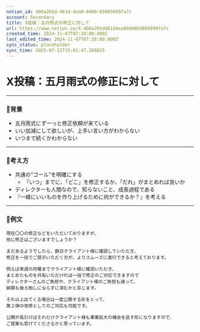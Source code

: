 ```yaml
---
notion_id: 400a265d-461d-4ea0-8488-038050997a7c
account: Secondary
title: X投稿：五月雨式の修正に対して
url: https://www.notion.so/X-400a265d461d4ea08488038050997a7c
created_time: 2024-11-07T07:24:00.000Z
last_edited_time: 2024-11-07T07:28:00.000Z
sync_status: placeholder
sync_time: 2025-07-12T15:01:47.380825
---
```

# X投稿：五月雨式の修正に対して

---
### 🔹背景
- 五月雨式にずーっと修正依頼が来ている
- いい加減にして欲しいが、上手い言い方がわからない
- いつまで続くかわからない
---
### 🔹考え方
- 共通の”ゴール”を明確にする
  - 「いつ」までに、「どこ」を修正するか、「だれ」がまとめれば良いか
- ディレクターも人間なので、知らないこと、成長過程である
- 『一緒にいいものを作り上げるために何ができるか？』を考える
---
### 🔹例文
```plain text
現在〇〇の修正などをいただいておりますが、
他に修正はございますでしょうか？

まだあるようでしたら、数日クライアント様に確認していただき、
修正を一括でご提示いただく方が、よりスムーズに進行できると考えております。

例えば来週の月曜までクライアント様に確認いただき、
まとめたものを共有いただければ一括で修正のご対応できますので
ディレクターさんのご負担や、クライアント様のご負担も減って、
納期も後ろ倒しにならずに済むかと存じます。

それ以上出てくる場合は一度公開する形をとって、
第２弾の改修としてのご対応も可能です。

公開が長引けばそれだけクライアント様も事業拡大の機会を逃す形になりますので、
ご提案も受けてくださるかと思っています。
```